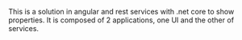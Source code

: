 This is a solution in angular and rest services with .net core to show properties. It is composed of 2 applications, one UI and the other of services.
